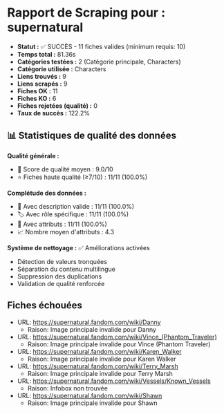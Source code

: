 # Rapport de Scraping pour : supernatural
- **Statut :** ✅ SUCCÈS - 11 fiches valides (minimum requis: 10)
- **Temps total :** 81.36s
- **Catégories testées :** 2 (Catégorie principale, Characters)
- **Catégorie utilisée :** Characters
- **Liens trouvés :** 9
- **Liens scrapés :** 9
- **Fiches OK :** 11
- **Fiches KO :** 6
- **Fiches rejetées (qualité) :** 0
- **Taux de succès :** 122.2%

## 📊 Statistiques de qualité des données

**Qualité générale :**
- 🎯 Score de qualité moyen : 9.0/10
- ⭐ Fiches haute qualité (≥7/10) : 11/11 (100.0%)

**Complétude des données :**
- 📝 Avec description valide : 11/11 (100.0%)
- 🏷️ Avec rôle spécifique : 11/11 (100.0%)
- 🔖 Avec attributs : 11/11 (100.0%)
- 📈 Nombre moyen d'attributs : 4.3

**Système de nettoyage :** ✅ Améliorations activées
- Détection de valeurs tronquées
- Séparation du contenu multilingue  
- Suppression des duplications
- Validation de qualité renforcée

## Fiches échouées
- URL: https://supernatural.fandom.com/wiki/Danny
  - Raison: Image principale invalide pour Danny
- URL: https://supernatural.fandom.com/wiki/Vince_(Phantom_Traveler)
  - Raison: Image principale invalide pour Vince (Phantom Traveler)
- URL: https://supernatural.fandom.com/wiki/Karen_Walker
  - Raison: Image principale invalide pour Karen Walker
- URL: https://supernatural.fandom.com/wiki/Terry_Marsh
  - Raison: Image principale invalide pour Terry Marsh
- URL: https://supernatural.fandom.com/wiki/Vessels/Known_Vessels
  - Raison: Infobox non trouvée
- URL: https://supernatural.fandom.com/wiki/Shawn
  - Raison: Image principale invalide pour Shawn

